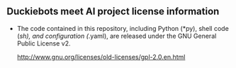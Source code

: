 Duckiebots meet AI project license information
------------------------------

* The code contained in this repository, including Python (*py), 
  shell code (*sh), and configuration (*.yaml), are released 
  under the GNU General Public License v2.

  http://www.gnu.org/licenses/old-licenses/gpl-2.0.en.html
